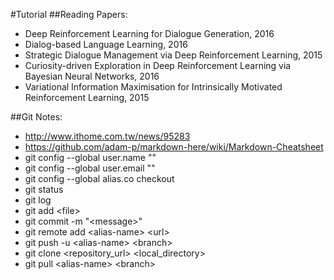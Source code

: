 #Tutorial
##Reading Papers:
- Deep Reinforcement Learning for Dialogue Generation, 2016
- Dialog-based Language Learning, 2016
- Strategic Dialogue Management via Deep Reinforcement Learning, 2015
- Curiosity-driven Exploration in Deep Reinforcement Learning via Bayesian Neural Networks, 2016
- Variational Information Maximisation for Intrinsically Motivated Reinforcement Learning, 2015

##Git Notes:
- http://www.ithome.com.tw/news/95283
- https://github.com/adam-p/markdown-here/wiki/Markdown-Cheatsheet
- git config --global user.name ""
- git config --global user.email ""
- git config --global alias.co checkout
- git status
- git log
- git add \<file\>
- git commit -m "\<message\>"
- git remote add \<alias-name\> \<url\>
- git push -u \<alias-name\> \<branch\>
- git clone \<repository_url\> \<local_directory\>
- git pull \<alias-name\> \<branch\>
